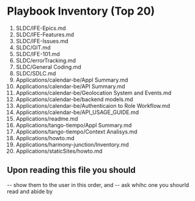 # Playbook Inventory (Top 20)

1. SLDC/IFE-Epics.md
2. SLDC/IFE-Features.md
3. SLDC/IFE-Issues.md
4. SLDC/GIT.md
5. SLDC/IFE-101.md
6. SLDC/errorTracking.md
7. SLDC/General Coding.md
8. SLDC/SDLC.md
9. Applications/calendar-be/Appl Summary.md
10. Applications/calendar-be/API Summary.md
11. Applications/calendar-be/Geolocation System and Events.md
12. Applications/calendar-be/backend models.md
13. Applications/calendar-be/Authenticaion to Role Workflow.md
14. Applications/calendar-be/API_USAGE_GUIDE.md
15. Applications/readme.md
16. Applications/tango-tiempo/Appl Summary.md
17. Applications/tango-tiempo/Context Analisys.md
18. Applications/howto.md
19. Applications/harmony-junction/Inventory.md
20. Applications/staticSites/howto.md


## Upon reading this file you should
-- show them to the user in this order, and 
-- ask whihc one you shourld read and abide by

